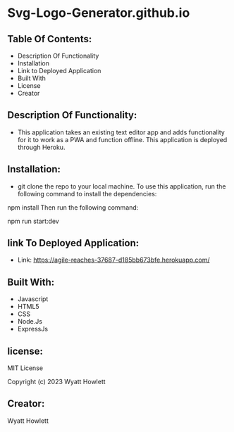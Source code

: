 # Svg-Logo-Generator.github.io

## Table Of Contents:

- Description Of Functionality
- Installation
- Link to Deployed Application
- Built With
- License
- Creator

## Description Of Functionality:

- This application takes an existing text editor app and adds functionality for it to work as a PWA and function offline. This application is deployed through Heroku.

## Installation:

- git clone the repo to your local machine. To use this application, run the following command to install the dependencies:

npm install
Then run the following command:

npm run start:dev

## link To Deployed Application:

- Link: https://agile-reaches-37687-d185bb673bfe.herokuapp.com/

## Built With:

- Javascript
- HTML5
- CSS
- Node.Js
- ExpressJs

## license:

MIT License

Copyright (c) 2023 Wyatt Howlett

## Creator:

Wyatt Howlett
